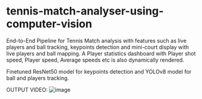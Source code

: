 # tennis-match-analyser-using-computer-vision
 
End-to-End Pipeline for Tennis Match analysis with features such as live players and ball tracking, keypoints detection and mini-court display with live players and ball mapping. A Player statistics dashboard with Player shot speed, Player speed, Average speeds etc is also dynamically rendered.

Finetuned ResNet50 model for keypoints detection and YOLOv8 model for ball and players tracking. 

OUTPUT VIDEO:
![image](https://github.com/user-attachments/assets/64eb6f18-ff25-44f9-bd1a-79dd940c22ea)
